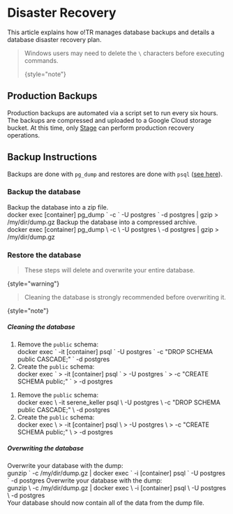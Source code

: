 # Disaster Recovery

This article explains how o!TR manages database backups and details a database disaster recovery plan.

> Windows users may need to delete the `\` characters before executing commands.
> 
> {style="note"}

## Production Backups

Production backups are automated via a script set to run every six hours. The backups are compressed and uploaded to a Google Cloud storage bucket. At this time, only [Stage](https://osu.ppy.sh/users/8191845) can perform production recovery operations.

## Backup Instructions

Backups are done with `pg_dump` and restores are done with `psql` ([see here](https://www.postgresql.org/docs/current/backup-dump.html#BACKUP-DUMP)).

### Backup the database

<tabs group="os">
    <tab id="Windows-backup" title="Windows" group-key="Windows">
        Backup the database into a zip file.<br/>
        <code-block>
        docker exec [container] pg_dump `
        -c `
        -U postgres `
        -d postgres | gzip > /my/dir/dump.gz
        </code-block> 
        <!-- This command requires a way to execute gzip in Windows, either a software package or 
            an alternative command prompt to Windows PowerShell-->
    </tab>
    <tab id="Else-backup" title="Linux &amp; macOS" group-key="Else">
        Backup the database into a compressed archive.<br/>
        <code-block>
        docker exec [container] pg_dump \
        -c \
        -U postgres \
        -d postgres | gzip > /my/dir/dump.gz
        </code-block>
    </tab>
</tabs>

### Restore the database

> These steps will delete and overwrite your entire database.
>
{style="warning"}

> Cleaning the database is strongly recommended before overwriting it.
>
{style="note"}

##### Cleaning the database

 <tabs group="os">
    <tab id="Windows-Schema" title="Windows" group-key="Windows">
        <ol>
            <li>Remove the <code>public</code> schema:<br/>
                <code-block>
                docker exec `
                -it [container] psql `
                -U postgres `
                -c "DROP SCHEMA public CASCADE;" `
                -d postgres
                </code-block><br/></li>
            <li>Create the <code>public</code> schema:<br/>
                <code-block>
                docker exec `
                > -it [container] psql `
                > -U postgres `
                > -c "CREATE SCHEMA public;" `
                > -d postgres 
                </code-block><br/></li>
        </ol>
    </tab>
    <tab id="Else-Schema" title="Linux &amp; macOS" group-key="Else">
        <ol>
            <li>Remove the <code>public</code> schema:<br/>
                <code-block>
                docker exec \
                -it serene_keller psql \
                -U postgres \
                -c "DROP SCHEMA public CASCADE;" \
                -d postgres
                </code-block><br/></li>
            <li>Create the <code>public</code> schema:<br/>
                <code-block>
                docker exec \
                > -it [container] psql \
                > -U postgres \
                > -c "CREATE SCHEMA public;" \
                > -d postgres 
                </code-block><br/></li>
        </ol>
    </tab>
</tabs>

##### Overwriting the database 

<tabs group="os">
    <tab id="Windows-overwrite" title="Windows" group-key="Windows">
        Overwrite your database with the dump:<br/>
        <code-block>
        gunzip `
        -c /my/dir/dump.gz | docker exec `
        -i [container] psql `
        -U postgres `
        -d postgres
        </code-block>
        <!-- This command requires a way to execute gunzip in Windows, either a software package or 
    an alternative command prompt to Windows PowerShell-->
    </tab>
    <tab id="Else-overwrite" title="Linux &amp; macOS" group-key="Else">
        Overwrite your database with the dump:<br/>
        <code-block>
        gunzip \
        -c /my/dir/dump.gz | docker exec \
        -i [container] psql \
        -U postgres \
        -d postgres
        </code-block>
    </tab>
</tabs>
<br/>
Your database should now contain all of the data from the dump file.